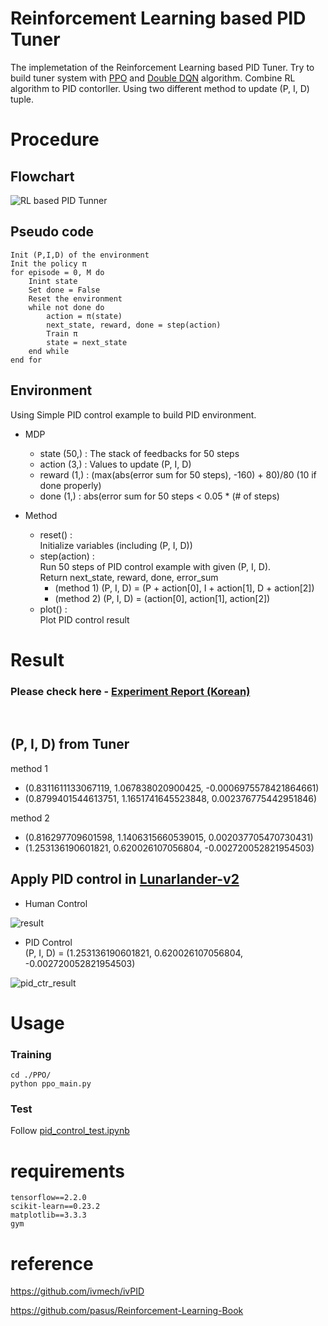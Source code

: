 # Reinforcement Learning based PID Tuner
The implemetation of the Reinforcement Learning based PID Tuner. Try to build tuner system with [PPO](https://arxiv.org/abs/1707.06347) and [Double DQN](https://arxiv.org/abs/1509.06461) algorithm. Combine RL algorithm to PID contorller. Using two different method to update (P, I, D) tuple.


# Procedure

## Flowchart
![RL based PID Tunner](https://user-images.githubusercontent.com/30210944/109543644-e6adbd00-7b09-11eb-8ff3-16863d9db2e7.png)

## Pseudo code
```
Init (P,I,D) of the environment
Init the policy π
for episode = 0, M do
	Inint state
	Set done = False
	Reset the environment
	while not done do
		action = π(state)
		next_state, reward, done = step(action)
		Train π
		state = next_state
	end while
end for
```

## Environment
Using Simple PID control example to build PID environment.
- MDP
    - state (50,) : The stack of feedbacks for 50 steps
    - action (3,) : Values to update (P, I, D) 
    - reward (1,) : (max(abs(error sum for 50 steps), -160) + 80)/80 (10 if done properly)
    - done (1,) : abs(error sum for 50 steps < 0.05 * (# of steps)

- Method
    - reset() : 
    <br>Initialize variables (including (P, I, D))
    - step(action) : 
    <br> Run 50 steps of PID control example with given (P, I, D).
    <br> Return next_state, reward, done, error_sum
        - (method 1) (P, I, D) = (P + action[0], I + action[1], D + action[2])
        - (method 2) (P, I, D) = (action[0], action[1], action[2])
    - plot() :
    <br>Plot PID control result

# Result

### Please check here - [Experiment Report (Korean)](https://www.notion.so/RL-based-PID-Tunner-add9501d8c8d422eba55101da27d9072)

<br>

## (P, I, D) from Tuner
method 1
- (0.8311611133067119, 1.067838020900425, -0.0006975578421864661)
- (0.8799401544613751, 1.1651741645523848, 0.002376775442951846)

method 2
- (0.816297709601598, 1.1406315660539015, 0.002037705470730431)
- (1.253136190601821, 0.620026107056804, -0.002720052821954503)

## Apply PID control in [Lunarlander-v2](https://gym.openai.com/envs/LunarLander-v2/)
- Human Control

![result](https://user-images.githubusercontent.com/30210944/109546631-d13a9200-7b0d-11eb-9202-d2d6cb590191.gif)

- PID Control <br> (P, I, D) = (1.253136190601821, 0.620026107056804, -0.002720052821954503)

![pid_ctr_result](https://user-images.githubusercontent.com/30210944/109546804-00e99a00-7b0e-11eb-84b0-f61d8cc3db40.gif)


# Usage
### Training
```
cd ./PPO/
python ppo_main.py
```
### Test
Follow [pid_control_test.ipynb](https://github.com/backgom2357/reinforcement-learning-based-PID-tunner/blob/master/pid_control_test.ipynb)

# requirements
```
tensorflow==2.2.0
scikit-learn==0.23.2
matplotlib==3.3.3
gym
```

# reference
https://github.com/ivmech/ivPID

https://github.com/pasus/Reinforcement-Learning-Book